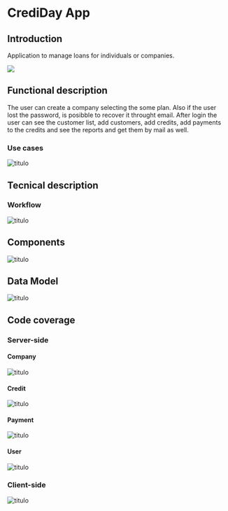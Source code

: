 # CrediDay App

## Introduction
Application to manage loans for individuals or companies.

![](images/money.gif)

## Functional description
The user can create a company selecting the some plan. Also if the user lost the password, is posibble to recover it throught email. After login the user can see the customer list, add customers, add credits, add payments to the credits and see the reports and get them by mail as well.

### Use cases
![titulo](images/use-cases.png)

## Tecnical description

### Workflow
![titulo](images/workflow.png)

## Components
![titulo](images/components.png)

## Data Model
![titulo](images/data--model.svg)

## Code coverage

### Server-side

#### Company
![titulo](images/coverage-company.png)

#### Credit
![titulo](images/coverage-credit.png)

#### Payment
![titulo](images/coverage-payment.png)

#### User
![titulo](images/coverage-user.png)

### Client-side
![titulo](images/coverage-web.png)